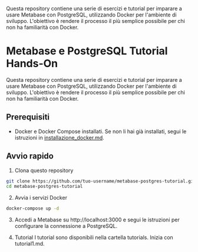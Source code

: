 Questa repository contiene una serie di esercizi e tutorial per imparare a usare Metabase con PostgreSQL, utilizzando Docker per l'ambiente di sviluppo. L'obiettivo è rendere il processo il più semplice possibile per chi non ha familiarità con Docker.
# Metabase e PostgreSQL Tutorial Hands-On

Questa repository contiene una serie di esercizi e tutorial per imparare a usare Metabase con PostgreSQL, utilizzando Docker per l'ambiente di sviluppo. L'obiettivo è rendere il processo il più semplice possibile per chi non ha familiarità con Docker.

## Prerequisiti

- Docker e Docker Compose installati. Se non li hai già installati, segui le istruzioni in [installazione_docker.md](installazione_docker.md).


## Avvio rapido

 1. Clona questo repository

```sh
git clone https://github.com/tuo-username/metabase-postgres-tutorial.git
cd metabase-postgres-tutorial
```

2. Avvia i servizi Docker

```sh
docker-compose up -d
```

3. Accedi a Metabase su http://localhost:3000 e segui le istruzioni per configurare la connessione a PostgreSQL.

4. Tutorial
I tutorial sono disponibili nella cartella tutorials. Inizia con tutorial1.md.
